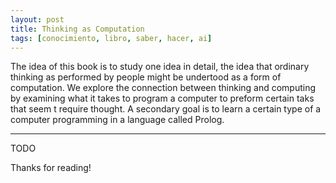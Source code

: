 ```yaml
---
layout: post
title: Thinking as Computation
tags: [conocimiento, libro, saber, hacer, ai]
---
```


<!--Resumen-->
The idea of this book is to study one idea in detail, the idea that ordinary thinking as performed by people
might be undertood as a form of computation. We explore the connection between thinking and computing by examining  what
it takes to program a computer to preform certain taks that seem t require thought. A secondary goal is to learn a certain type of a computer programming in a language called Prolog.

---

<!--more-->
TODO
  
Thanks for reading!